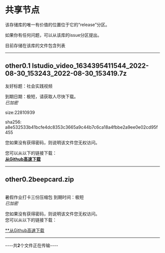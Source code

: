 # 共享节点
该存储库的唯一有价值的位置位于它的“release”分区。

如果你有任何问题，可以从该库的issue分区提出。

目前存储在该库的文件包含列表

--------------

## **other0.1** lstudio_video_1634395411544_2022-08-30_153243_2022-08-30_153419.7z 

友好标题：社会实践视频<br>

到期日期：极短，请获取人尽快下载。
<br>
*已加密*

size:22810939

sha256:
a8e532533b41bcfe4dc8353c3665a9c44b7c6ca18a4fbbe2a9ee0e02cd95f455

您如果没有获得密码，则说明该文件您无权访问。<br>

您可以从以下的链接下载：<br>
[**从Github高速下载**](https://github.com/SteveZMTstudios/sharepoint/releases/tag/other-0.1)<br>

----------------
## **other0.2**beepcard.zip
<br>暑假作业打卡三份压缩包
到期时间：极短<br>
*已加密*<br>


您如果没有获得密码，则说明该文件您无权访问。<br>
您可以从以下的链接下载：<br>


[**从Github高速下载](https://github.com/SteveZMTstudios/sharepoint/releases/tag/other-0.2)


------
----共**2**个文件正在传输----
